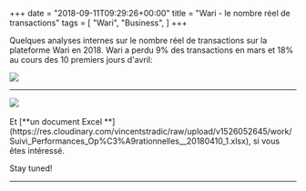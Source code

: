 +++
date = "2018-09-11T09:29:26+00:00"
title = "Wari - le nombre réel de transactions"
tags = [
    "Wari",
    "Business",
]
+++

Quelques analyses internes sur le nombre réel de transactions sur la plateforme Wari en 2018. Wari a perdu 9% des transactions en mars et 18% au cours des 10 premiers jours d'avril:

<!--more-->

<div class="container" style="width:auto">
  <a target="blank" href="https://res.cloudinary.com/vincentstradic/image/upload/v1526052663/work/m28-1.jpg">
    <img src="https://res.cloudinary.com/vincentstradic/image/upload/f_auto,q_auto/v1526052663/work/m28-1.jpg" style="max-width:100%">
  </a>
</div>
<hr>


<div class="container" style="width:auto">
  <a target="blank" href="https://res.cloudinary.com/vincentstradic/image/upload/v1526052666/work/m28-2.jpg">
    <img src="https://res.cloudinary.com/vincentstradic/image/upload/f_auto,q_auto/v1526052666/work/m28-2.jpg" style="max-width:100%">
  </a>
</div>
<br>
Et [**un document Excel **](https://res.cloudinary.com/vincentstradic/raw/upload/v1526052645/work/Suivi_Performances_Op%C3%A9rationnelles__20180410_1.xlsx), si vous êtes intéressé.

Stay tuned!

<hr>
